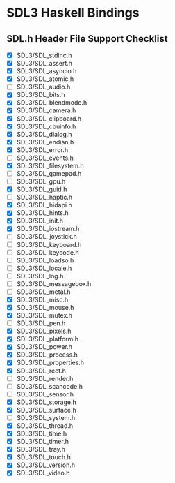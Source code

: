 # SDL3 Haskell Bindings

## SDL.h Header File Support Checklist
- [x] SDL3/SDL_stdinc.h
- [x] SDL3/SDL_assert.h
- [x] SDL3/SDL_asyncio.h
- [x] SDL3/SDL_atomic.h
- [ ] SDL3/SDL_audio.h
- [x] SDL3/SDL_bits.h
- [x] SDL3/SDL_blendmode.h
- [x] SDL3/SDL_camera.h
- [x] SDL3/SDL_clipboard.h
- [x] SDL3/SDL_cpuinfo.h
- [x] SDL3/SDL_dialog.h
- [x] SDL3/SDL_endian.h
- [x] SDL3/SDL_error.h
- [ ] SDL3/SDL_events.h
- [x] SDL3/SDL_filesystem.h
- [ ] SDL3/SDL_gamepad.h
- [ ] SDL3/SDL_gpu.h
- [x] SDL3/SDL_guid.h
- [ ] SDL3/SDL_haptic.h
- [x] SDL3/SDL_hidapi.h
- [x] SDL3/SDL_hints.h
- [x] SDL3/SDL_init.h
- [x] SDL3/SDL_iostream.h
- [ ] SDL3/SDL_joystick.h
- [ ] SDL3/SDL_keyboard.h
- [ ] SDL3/SDL_keycode.h
- [ ] SDL3/SDL_loadso.h
- [ ] SDL3/SDL_locale.h
- [ ] SDL3/SDL_log.h
- [ ] SDL3/SDL_messagebox.h
- [ ] SDL3/SDL_metal.h
- [x] SDL3/SDL_misc.h
- [x] SDL3/SDL_mouse.h
- [x] SDL3/SDL_mutex.h
- [ ] SDL3/SDL_pen.h
- [x] SDL3/SDL_pixels.h
- [x] SDL3/SDL_platform.h
- [x] SDL3/SDL_power.h
- [x] SDL3/SDL_process.h
- [x] SDL3/SDL_properties.h
- [x] SDL3/SDL_rect.h
- [ ] SDL3/SDL_render.h
- [ ] SDL3/SDL_scancode.h
- [ ] SDL3/SDL_sensor.h
- [x] SDL3/SDL_storage.h
- [x] SDL3/SDL_surface.h
- [ ] SDL3/SDL_system.h
- [x] SDL3/SDL_thread.h
- [x] SDL3/SDL_time.h
- [x] SDL3/SDL_timer.h
- [x] SDL3/SDL_tray.h
- [x] SDL3/SDL_touch.h
- [x] SDL3/SDL_version.h
- [x] SDL3/SDL_video.h
